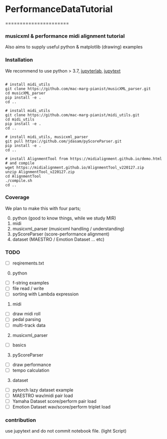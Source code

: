 # PerformanceDataTutorial

======================

### musicxml & performance midi alignment tutorial
Also aims to supply useful python & matplotlib (drawing) examples


### Installation
We recommend to use
python > 3.7, 
[jupyterlab](https://jupyterlab.readthedocs.io/en/stable/getting_started/installation.html),
[jupytext](https://jupytext.readthedocs.io/en/latest/install.html)

```

# install midi_utils
git clone https://github.com/mac-marg-pianist/musicXML_parser.git
cd musicXML_parser
pip install -e .
cd ..

# install midi_utils
git clone https://github.com/mac-marg-pianist/midi_utils.git
cd midi_utils
pip install -e .
cd ..

# install midi_utils, musicxml_parser
git pull https://github.com/jdasam/pyScoreParser.git
pip install -e .
cd ..

# install AlignmentTool from https://midialignment.github.io/demo.html
# and compile
wget https://midialignment.github.io/AlignmentTool_v220127.zip
unzip AlignmentTool_v220127.zip
cd AlignmentTool
./compile.sh
cd ..
```

### Coverage
We plan to make this with four parts;

0. python (good to know things, while we study MIR)
1. midi
2. musicxml_parser (musicxml handling / understanding)
3. pyScoreParser (score-performance alignment)
4. dataset (MAESTRO / Emotion Dataset ... etc)

### TODO
- [ ] reqirements.txt

0. python
- [ ] f-string examples
- [ ] file read / write
- [ ] sorting with Lambda expression

1. midi
- [ ] draw midi roll
- [ ] pedal parsing
- [ ] multi-track data

2. musicxml_parser
- [ ] basics

3. pyScoreParser
- [ ] draw performance
- [ ] tempo calculation

3. dataset
- [ ] pytorch lazy dataset example
- [ ] MAESTRO wav/midi pair load
- [ ] Yamaha Dataset score/perform pair load
- [ ] Emotion Dataset wav/score/perform triplet load

### contribution
use jupytext and do not commit notebook file. (light Script)
